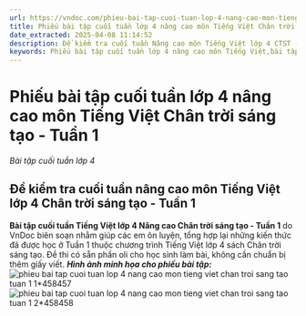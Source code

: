 ```yaml
---
url: https://vndoc.com/phieu-bai-tap-cuoi-tuan-lop-4-nang-cao-mon-tieng-viet-chan-troi-sang-tao-tuan-1-297957
title: Phiếu bài tập cuối tuần lớp 4 nâng cao môn Tiếng Việt Chân trời sáng tạo - Tuần 1 - Bài tập cuối tuần lớp 4 - VnDoc.com
date_extracted: 2025-04-08 11:14:52
description: Đề kiểm tra cuối tuần Nâng cao môn Tiếng Việt lớp 4 CTST - Tuần 1 được VnDoc biên soạn nhằm giúp các em học sinh tham khảo, luyện tập kiến thức môn Tiếng Việt 4.
keywords: Phiếu bài tập cuối tuần lớp 4 nâng cao môn Tiếng Việt,bài tập cuối tuần tiếng việt lớp 4 chân trời sáng tạo tuần 1,phiếu bài tập tiếng việt lớp 4 tuần 1,Đề kiểm tra cuối tuần môn Tiếng Việt lớp 4 Tuần 1,Đề kiểm tra cuối tuần môn Tiếng Việt lớp 4,giải bài tập tiếng việt lớp 4,bài tập tiếng việt lớp 4,giải tiếng việt lớp 4,bài tập cuối tuần lớp 4,phiếu bài tập cuối tuần lớp 4 môn tiếng việt,bài tập cuối tuần lớp 4 chân trời,phiếu bài tập cuối tuần lớp 4
---
```


# Phiếu bài tập cuối tuần lớp 4 nâng cao môn Tiếng Việt Chân trời sáng tạo - Tuần 1
 _Bài tập cuối tuần lớp 4_
## **Đề kiểm tra cuối tuần nâng cao môn Tiếng Việt lớp 4 Chân trời sáng tạo - Tuần 1**
**Bài tập cuối tuần Tiếng Việt lớp 4 Nâng cao Chân trời sáng tạo - Tuần 1** do VnDoc biên soạn nhằm giúp các em ôn luyện, tổng hợp lại những kiến thức đã được học ở Tuần 1 thuộc chương trình Tiếng Việt lớp 4 sách Chân trời sáng tạo. Đề thi có sẵn phần oli cho học sinh làm bài, không cần chuẩn bị thêm giấy viết.
_**Hình ảnh minh họa cho phiếu bài tập:**_
![phieu bai tap cuoi tuan lop 4 nang cao mon tieng viet chan troi sang tao tuan 1 1*458457](https://i.vdoc.vn/data/image/2023/05/30/phieu-bai-tap-cuoi-tuan-lop-4-nang-cao-mon-tieng-viet-chan-troi-sang-tao-tuan-1-1.jpg)![phieu bai tap cuoi tuan lop 4 nang cao mon tieng viet chan troi sang tao tuan 1 2*458458](https://i.vdoc.vn/data/image/2023/05/30/phieu-bai-tap-cuoi-tuan-lop-4-nang-cao-mon-tieng-viet-chan-troi-sang-tao-tuan-1-2.jpg)
